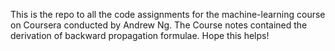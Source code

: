 This is the repo to all the code assignments for the machine-learning course
on Coursera conducted by Andrew Ng.
The Course notes contained the derivation of backward propagation formulae.
Hope this helps!
